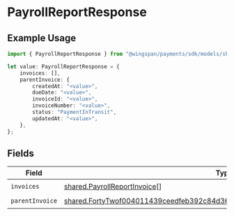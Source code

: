 # PayrollReportResponse

## Example Usage

```typescript
import { PayrollReportResponse } from "@wingspan/payments/sdk/models/shared";

let value: PayrollReportResponse = {
    invoices: [],
    parentInvoice: {
        createdAt: "<value>",
        dueDate: "<value>",
        invoiceId: "<value>",
        invoiceNumber: "<value>",
        status: "PaymentInTransit",
        updatedAt: "<value>",
    },
};
```

## Fields

| Field                                                                                                                                                                                 | Type                                                                                                                                                                                  | Required                                                                                                                                                                              | Description                                                                                                                                                                           |
| ------------------------------------------------------------------------------------------------------------------------------------------------------------------------------------- | ------------------------------------------------------------------------------------------------------------------------------------------------------------------------------------- | ------------------------------------------------------------------------------------------------------------------------------------------------------------------------------------- | ------------------------------------------------------------------------------------------------------------------------------------------------------------------------------------- |
| `invoices`                                                                                                                                                                            | [shared.PayrollReportInvoice](../../../sdk/models/shared/payrollreportinvoice.md)[]                                                                                                   | :heavy_check_mark:                                                                                                                                                                    | N/A                                                                                                                                                                                   |
| `parentInvoice`                                                                                                                                                                       | [shared.FortyTwof004011439ceedfeb392c84d36ad40443a5a0446d1efa02369c56e930a1c07](../../../sdk/models/shared/fortytwof004011439ceedfeb392c84d36ad40443a5a0446d1efa02369c56e930a1c07.md) | :heavy_check_mark:                                                                                                                                                                    | N/A                                                                                                                                                                                   |